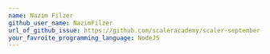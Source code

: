 ```yaml
---
name: Nazim Filzer
github_user_name: NazimFilzer
url_of_github_issue: https://github.com/scaleracademy/scaler-september-open-source-challenge/issues/33
your_favroite_programming_language: NodeJS
---
```

